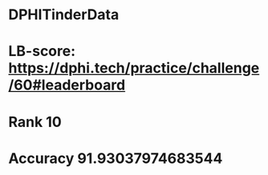 # DPHITinderData
# LB-score: https://dphi.tech/practice/challenge/60#leaderboard 
# Rank 10
# Accuracy 91.93037974683544
